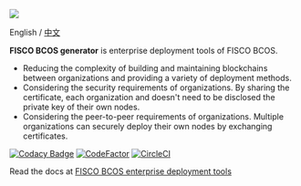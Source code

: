 ![](https://github.com/FISCO-BCOS/FISCO-BCOS/raw/release-2.0.1/docs/images/FISCO_BCOS_Logo.svg?sanitize=true)

English / [中文](docs/README_CN.md)

**FISCO BCOS generator** is enterprise deployment tools of FISCO BCOS.

-   Reducing the complexity of building and maintaining blockchains between organizations and providing a variety of deployment methods.
-   Considering the security requirements of organizations. By sharing the certificate, each organization and doesn't need to be disclosed the private key of their own nodes.
-   Considering the peer-to-peer requirements of organizations. Multiple organizations can securely deploy their own nodes by exchanging certificates.

[![Codacy Badge](https://api.codacy.com/project/badge/Grade/be1e9f1c699e4275a97d202cec9ae1e0)](https://www.codacy.com/app/fisco/generator?utm_source=github.com&utm_medium=referral&utm_content=FISCO-BCOS/generator&utm_campaign=Badge_Grade) [![CodeFactor](https://www.codefactor.io/repository/github/fisco-bcos/generator/badge/rc-3)](https://www.codefactor.io/repository/github/fisco-bcos/generator/overview/rc-3) [![CircleCI](https://circleci.com/gh/FISCO-BCOS/generator.svg?style=svg)](https://circleci.com/gh/FISCO-BCOS/generator)

Read the docs at [FISCO BCOS enterprise  deployment tools](https://fisco-bcos-documentation.readthedocs.io/zh_CN/release-2.0/docs/enterprise_tools/index.html)